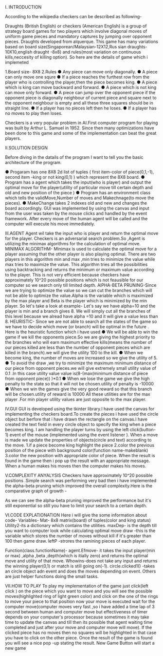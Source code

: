 I. INTRODUCTION 
 
According to the wikipedia checkers can be described as following- 
 
Draughts (British English) or checkers (American English) is a group of strategy board games for two players which involve diagonal moves of uniform game pieces and mandatory captures by jumping over opponent pieces. Draughts developed from alquerque. This game has many variations based on board size(​Singaporean/Malaysian-12X12,Rus sian draughts-10X10,english draught -8x8) and rules(most variation on continuous kills,neccesity of killing option). So here are the details of game which i implemeted  
 
 1.Board size- 8X8 
 2.Rules 
● Any piece can move only diagonally.
● A piece can only move one squre 
● If a piece reaches the furthest row from the player who is controlling the player,then the piece becomes king. 
● A piece which is king can move backward and forward. 
● A piece which is not king can move only forward.
● A piece can jump over the opponent piece if the opponent piece is diagonally neighbour of current piece and square  next to the opponent neighbour is empty and all these three squares should be in straight line. ● If a player has no pieces left then he loses. ● If a player has no  moves to play then loses. 
 
Checkers is a very popular problem in AI.First computer program for playing was built by Arthur L. Samuel in 1952. Since then many optimizations have been done to this game and some of the implementation can beat the great players. 
 
II.SOLUTION DESIGN 
 
Before diving in the datails of the program I want to tell you the basic architecture of the program. 
 
● Progaram  has one 8X8 2d list of tuples (    first item-color of piece(0,1,-1),     second item -king or not king(0,1)  ) which represent the 8X8 board. 
● Program has a agent which takes the input(who is player) and output the optimal move for the player(utility of particular move till certain depth and old and new position of the piece ) ● Program has an environment class which tells the validMove,Number of moves and Makechnage(to move the pieces). 
● MakeChange takes 2 indexes old and new and changes the board accordingly. GUI was implemented by using the canvas and input from the user was taken by the mouse clicks and handled by the event framework. After every move of the human agent will be called and the computer will execute his  move immediately. 
 
 
  III.AGENT 
 Agent wil take the input who is player and return the optimal move for the player. Checkers is an adversarial search problem.So ,Agent is utilizing the minimax algorithms for the calculation of optimal move. MINIMAX ALGORITHM- ​Minimax is used to calculate the optimal move for a 
player assuming that the other player is also playing optimal. There are two players in this algorithm min and max ,min tries to minimize the value while max tries to maximize the value. This algorithm tries all the possibilities using backtracking and returns the minimum or maximum value according to the player. This is not very efficient because checkers have approximately 10^20 possible positions which is not feausible for our computer so we search only till limited depth. AlPHA-BETA PRUNING​-Since we are trying to optimize the value so we can cut the branches which will not be able to optimize the value.Alpha is the variable which is maximized by the max player and Beta is the player which is minimized by the min player. So let's take a look at example- Let's say we have alpha=10 and the player is min and a branch gives 8. We will simply cut all the branches of this level because we alread have  alpha =10 and it will give a value less than 8. 
 HEURISTIC-​ Since we are not able to search all the states of the game so we have to decide which move (or branch) will be optimal in the future . Here is  the heuristic function which i have used 
 ● We will be able to win the game if we kill the opponents piece.So we are giving the highest priority to the branches who will earn maximum effective kills(means 
the number of our pieces killed are less than the number of opponent pieces which are killed in the branch).we will give the utility 100 to the kill. 
● When we become king, the number of moves are increased so we give the utility of 5.
● To avoid the draw ,we try to minimize the maximum minimum distance of our piece from opponent pieces.we will give extremely small utility value of 0.1 .In this case utility value value is(8-(max(minimum distance of piece from opponent piece)) )*0.1 
● When we lose the game we give the high penalty to the state so that it will not be chosen.utility of penalty is -10000  
● When we win the games give the very good reward so that this branch will be chosen.utility of reward is 10000  All these utilities are for the max player .For min player utility values are just opposite to the max player. 
 
 IV.GUI 
 GUI is​ ​developed using the tkinter library.I  have used the canvas for implementing the checkers board.To create the pieces i have used the circle object but berfore that i have drawn the rectangle on the canvas.I have created the text field in every circle object to specify the king when a piece becomes king. I am handling the player turns by using the left click(button-1) event of the 
mouse (implemented using the event listener ). When a move is made we update the properties of objects(circle and text) according to the move. 1.if a piece become king highlight the piece 2.color the previous position of the piece with background color(function name-makeblank) 3.color the new position with appropriate color of piece. When the result is found in the game then i pop up the result with an appropriate message. When a human makes his moves then the computer makes his moves.

V.COMPLEXITY ANYALYSIS 
Checkers have approximately 10^20 possible positions .Simple search was performing very bad then i have implemented the alpha-beta pruning which improved the overall complexity.Here is the comparative graph of growth - 
 
As we can see the alpha-beta pruning improved the performance but it's still exponential so still you have to limit your search to a certain depth.

VI.CODE EXPLATIONATION 
Here i will give the some information about code- Variables- Mat- 8x8 matrix(board) of tuples(color and king status) Utility2-its a dictionary which contains the utilities. maxDep- is the depth till you want to computer look while calculating optimal move draw -this is the variable which stores the number of moves without kill if it's greater than 100 then game draw. leftP -strores the ramining pieces of each player. 
 
Function(class.functionName)- agent.Efmove- it takes the input player(min or max) ,alpha ,beta ,depth(which is itially zero) and returns the optimal move and utility of that move. Whowins-does not take any input and returns the winning player(0,1) or match is still going on(-1). circle.clicked1() -takes an circle object adn event and does the moves depending on event. Others are just helper functions doing the small tasks. 
 
 
 
VII.HOW TO PLAY 
To play my implementation of the game just click(left click ) on the piece which you want to move and you will see the possible moves(highlighted  ring of  light green color) and click on the one of the rings to move your piece to that position 
now your move is executed wait for the computer move(computer moves very fast ,so i have added a time lap of 3 second between human and computer move but effectiveness of timer depends on your computer's processor because sometimes it may take time to update the canvas and till then its possible that agent  waiting time completed and just after your move and computer move will move). If the clicked piece has no moves then no squares will be highlighted in that case you have to click on the other piece. Once the result of the game is found you will see a nice pop -up stating the result. New Game Button will start a new game 
